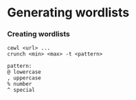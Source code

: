 # Generating wordlists

### Creating wordlists

```text
cewl <url> ...
crunch <min> <max> -t <pattern>

pattern:
@ lowercase
, uppercase
% number
^ special
```

